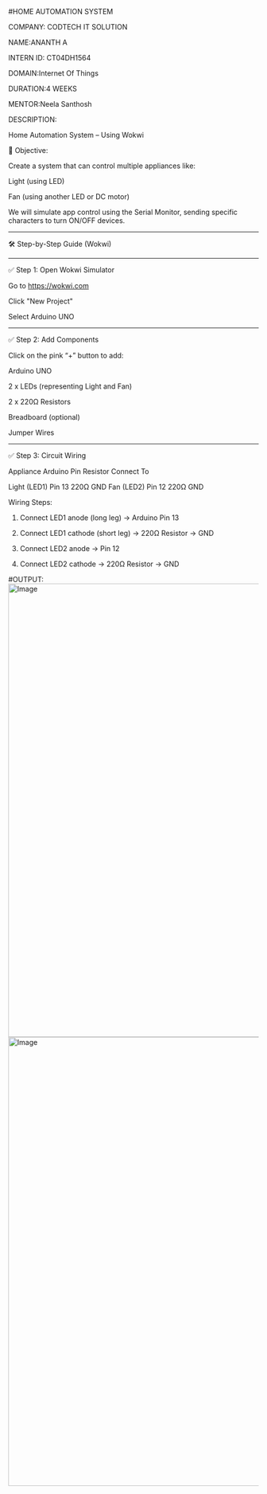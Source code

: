 #HOME AUTOMATION SYSTEM

COMPANY: CODTECH IT SOLUTION

NAME:ANANTH A

INTERN ID: CT04DH1564

DOMAIN:Internet Of Things

DURATION:4 WEEKS

MENTOR:Neela Santhosh

DESCRIPTION:

 Home Automation System – Using Wokwi

🎯 Objective:

Create a system that can control multiple appliances like:

Light (using LED)

Fan (using another LED or DC motor)


We will simulate app control using the Serial Monitor, sending specific characters to turn ON/OFF devices.


---

🛠️ Step-by-Step Guide (Wokwi)


---

✅ Step 1: Open Wokwi Simulator

Go to https://wokwi.com

Click "New Project"

Select Arduino UNO



---

✅ Step 2: Add Components

Click on the pink “+” button to add:

Arduino UNO

2 x LEDs (representing Light and Fan)

2 x 220Ω Resistors

Breadboard (optional)

Jumper Wires



---

✅ Step 3: Circuit Wiring

Appliance	Arduino Pin	Resistor	Connect To

Light (LED1)	Pin 13	220Ω	GND
Fan (LED2)	Pin 12	220Ω	GND


Wiring Steps:

1. Connect LED1 anode (long leg) → Arduino Pin 13


2. Connect LED1 cathode (short leg) → 220Ω Resistor → GND


3. Connect LED2 anode → Pin 12


4. Connect LED2 cathode → 220Ω Resistor → GND

#OUTPUT:
<img width="1919" height="911" alt="Image" src="https://github.com/user-attachments/assets/9ebaaf7a-8f6a-4662-9d97-4e359c0bc5a2" />
<img width="1919" height="902" alt="Image" src="https://github.com/user-attachments/assets/19a7636c-a178-4d7b-ada7-867ecdcbdb52" />






